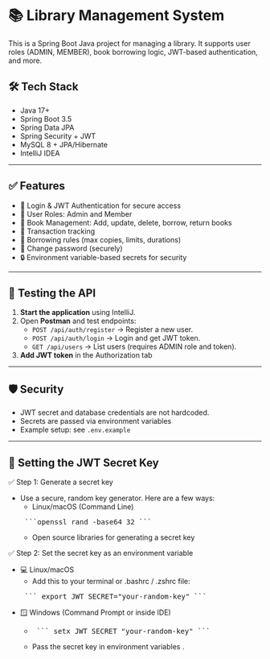 # 📚 Library Management System

This is a Spring Boot Java project for managing a library. It supports user roles (ADMIN, MEMBER), book borrowing logic, JWT-based authentication, and more.

## 🛠️ Tech Stack

- Java 17+
- Spring Boot 3.5
- Spring Data JPA
- Spring Security + JWT
- MySQL 8 + JPA/Hibernate
- IntelliJ IDEA

****

## ✅ Features

- 🔐 Login & JWT Authentication for secure access
- 👥 User Roles: Admin and Member
- 📘 Book Management: Add, update, delete, borrow, return books
- 📄 Transaction tracking
- 📅 Borrowing rules (max copies, limits, durations)
- 🔑 Change password (securely)
- 🔒 Environment variable-based secrets for security


****

## 🧪 Testing the API
1. **Start the application** using IntelliJ.
2. Open **Postman** and test endpoints:
    - `POST /api/auth/register` → Register a new user.
    - `POST /api/auth/login` → Login and get JWT token.
    - `GET /api/users` → List users (requires ADMIN role and token).
3. **Add JWT token** in the Authorization tab

****

## 🛡️ Security
- JWT secret and database credentials are not hardcoded.
- Secrets are passed via environment variables
- Example setup: see `.env.example`

****

## 🔐 Setting the JWT Secret Key
  ✅ Step 1: Generate a secret key
  - Use a secure, random key generator. Here are a few ways:
    - Linux/macOS (Command Line) 
    <pre> ```openssl rand -base64 32 ``` </pre>
    - Open source libraries for generating a secret key

  ✅ Step 2: Set the secret key as an environment variable
  - 💻 Linux/macOS
    - Add this to your terminal or .bashrc / .zshrc file:
    <pre> ``` export JWT_SECRET="your-random-key" ``` </pre>
 - 🪟 Windows (Command Prompt or inside IDE)
   - <pre> ``` setx JWT_SECRET "your-random-key" ``` </pre>
   - Pass the secret key in environment variables .

  